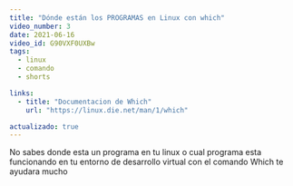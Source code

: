 ```yaml
---
title: "Dónde están los PROGRAMAS en Linux con which"
video_number: 3
date: 2021-06-16
video_id: G90VXF0UXBw
tags:
  - linux
  - comando
  - shorts

links:
  - title: "Documentacion de Which"
    url: "https://linux.die.net/man/1/which"

actualizado: true
---
```


No sabes donde esta un programa en tu linux o cual programa esta funcionando en tu entorno de desarrollo virtual con el comando Which te ayudara mucho

